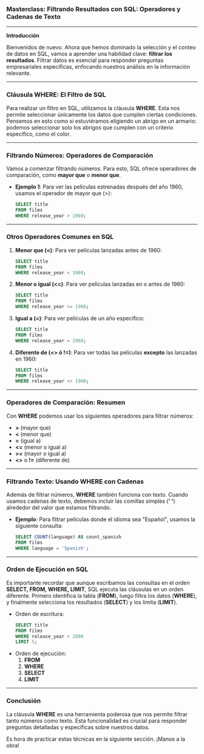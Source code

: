 ### Masterclass: **Filtrando Resultados con SQL: Operadores y Cadenas de Texto**

---

**Introducción**

Bienvenidos de nuevo. Ahora que hemos dominado la selección y el conteo de datos en SQL, vamos a aprender una habilidad clave: **filtrar los resultados**. Filtrar datos es esencial para responder preguntas empresariales específicas, enfocando nuestros análisis en la información relevante.

---

### **Cláusula WHERE: El Filtro de SQL**

Para realizar un filtro en SQL, utilizamos la cláusula **WHERE**. Esta nos permite seleccionar únicamente los datos que cumplen ciertas condiciones. Pensemos en esto como si estuviéramos eligiendo un abrigo en un armario: podemos seleccionar solo los abrigos que cumplen con un criterio específico, como el color.

---

### **Filtrando Números: Operadores de Comparación**

Vamos a comenzar filtrando números. Para esto, SQL ofrece operadores de comparación, como **mayor que** o **menor que**.

- **Ejemplo 1**: Para ver las películas estrenadas después del año 1960, usamos el operador de mayor que (>):
  ```sql
  SELECT title
  FROM films
  WHERE release_year > 1960;
  ```

---

### **Otros Operadores Comunes en SQL**

1. **Menor que (<)**: Para ver películas lanzadas antes de 1960:
   ```sql
   SELECT title
   FROM films
   WHERE release_year < 1960;
   ```
2. **Menor o igual (<=)**: Para ver películas lanzadas en o antes de 1960:
   ```sql
   SELECT title
   FROM films
   WHERE release_year <= 1960;
   ```
3. **Igual a (=)**: Para ver películas de un año específico:
   ```sql
   SELECT title
   FROM films
   WHERE release_year = 1960;
   ```

4. **Diferente de (<> ó !=)**: Para ver todas las películas **excepto** las lanzadas en 1960:
   ```sql
   SELECT title
   FROM films
   WHERE release_year <> 1960;
   ```

---

### **Operadores de Comparación: Resumen**

Con **WHERE** podemos usar los siguientes operadores para filtrar números:
- **>** (mayor que)
- **<** (menor que)
- **=** (igual a)
- **<=** (menor o igual a)
- **>=** (mayor o igual a)
- **<>** o **!=** (diferente de)

---

### **Filtrando Texto: Usando WHERE con Cadenas**

Además de filtrar números, **WHERE** también funciona con texto. Cuando usamos cadenas de texto, debemos incluir las comillas simples (**' '**) alrededor del valor que estamos filtrando.

- **Ejemplo**: Para filtrar películas donde el idioma sea "Español", usamos la siguiente consulta:
  ```sql
  SELECT COUNT(language) AS count_spanish
  FROM films
  WHERE language = 'Spanish';
  ```

---

### **Orden de Ejecución en SQL**

Es importante recordar que aunque escribamos las consultas en el orden **SELECT, FROM, WHERE, LIMIT**, SQL ejecuta las cláusulas en un orden diferente. Primero identifica la tabla (**FROM**), luego filtra los datos (**WHERE**), y finalmente selecciona los resultados (**SELECT**) y los limita (**LIMIT**).

- Orden de escritura:  
  ```sql
  SELECT title  
  FROM films  
  WHERE release_year > 2000  
  LIMIT 5;
  ```
- Orden de ejecución:  
  1. **FROM**
  2. **WHERE**
  3. **SELECT**
  4. **LIMIT**

---

### **Conclusión**

La cláusula **WHERE** es una herramienta poderosa que nos permite filtrar tanto números como texto. Esta funcionalidad es crucial para responder preguntas detalladas y específicas sobre nuestros datos.

Es hora de practicar estas técnicas en la siguiente sección. ¡Manos a la obra!